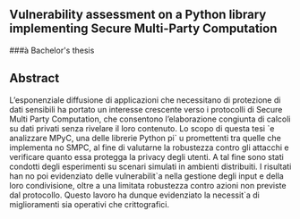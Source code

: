 ## Vulnerability assessment on a Python library implementing Secure Multi-Party Computation
###à Bachelor's thesis
<html> <h2>Abstract </h2> <p> L’esponenziale diffusione di applicazioni che necessitano di protezione di dati
 sensibili ha portato un interesse crescente verso i protocolli di Secure Multi
Party Computation, che consentono l’elaborazione congiunta di calcoli su dati
 privati senza rivelare il loro contenuto. Lo scopo di questa tesi `e analizzare
 MPyC, una delle librerie Python pi` u promettenti tra quelle che implementa
no SMPC, al fine di valutarne la robustezza contro gli attacchi e verificare
 quanto essa protegga la privacy degli utenti. A tal fine sono stati condotti
 degli esperimenti su scenari simulati in ambienti distribuiti. I risultati han
no poi evidenziato delle vulnerabilit`a nella gestione degli input e della loro
 condivisione, oltre a una limitata robustezza contro azioni non previste dal
 protocollo. Questo lavoro ha dunque evidenziato la necessit`a di miglioramenti
 sia operativi che crittografici.</p></html>

